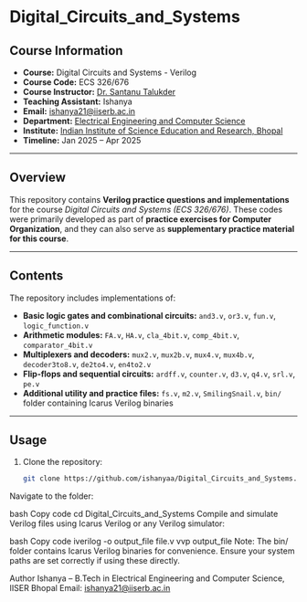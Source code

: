 # Digital_Circuits_and_Systems

## Course Information

- **Course:** Digital Circuits and Systems - Verilog  
- **Course Code:** ECS 326/676  
- **Course Instructor:** [Dr. Santanu Talukder](https://sites.google.com/site/santanutalukderiiscnanoscience/principal-investigator)  
- **Teaching Assistant:** Ishanya  
- **Email:** [ishanya21@iiserb.ac.in](mailto:ishanya21@iiserb.ac.in)  
- **Department:** [Electrical Engineering and Computer Science](https://eecs.iiserb.ac.in/)  
- **Institute:** [Indian Institute of Science Education and Research, Bhopal](https://www.iiserb.ac.in/)  
- **Timeline:** Jan 2025 – Apr 2025  

---

## Overview

This repository contains **Verilog practice questions and implementations** for the course *Digital Circuits and Systems (ECS 326/676)*. These codes were primarily developed as part of **practice exercises for Computer Organization**, and they can also serve as **supplementary practice material for this course**.

---

## Contents

The repository includes implementations of:

- **Basic logic gates and combinational circuits:** `and3.v`, `or3.v`, `fun.v`, `logic_function.v`  
- **Arithmetic modules:** `FA.v`, `HA.v`, `cla_4bit.v`, `comp_4bit.v`, `comparator_4bit.v`  
- **Multiplexers and decoders:** `mux2.v`, `mux2b.v`, `mux4.v`, `mux4b.v`, `decoder3to8.v`, `de2to4.v`, `en4to2.v`  
- **Flip-flops and sequential circuits:** `ardff.v`, `counter.v`, `d3.v`, `q4.v`, `srl.v`, `pe.v`  
- **Additional utility and practice files:** `fs.v`, `m2.v`, `SmilingSnail.v`, `bin/` folder containing Icarus Verilog binaries  

---

## Usage

1. Clone the repository:
   ```bash
   git clone https://github.com/ishanyaa/Digital_Circuits_and_Systems.git
Navigate to the folder:

bash
Copy code
cd Digital_Circuits_and_Systems
Compile and simulate Verilog files using Icarus Verilog or any Verilog simulator:

bash
Copy code
iverilog -o output_file file.v
vvp output_file
Note: The bin/ folder contains Icarus Verilog binaries for convenience. Ensure your system paths are set correctly if using these directly.

Author
Ishanya – B.Tech in Electrical Engineering and Computer Science, IISER Bhopal
Email: ishanya21@iiserb.ac.in
